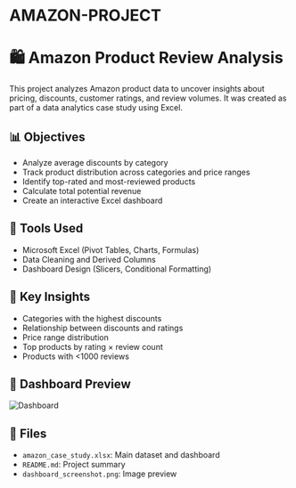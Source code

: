 # AMAZON-PROJECT
# 🛍️ Amazon Product Review Analysis

This project analyzes Amazon product data to uncover insights about pricing, discounts, customer ratings, and review volumes. It was created as part of a data analytics case study using Excel.

## 📊 Objectives

- Analyze average discounts by category
- Track product distribution across categories and price ranges
- Identify top-rated and most-reviewed products
- Calculate total potential revenue
- Create an interactive Excel dashboard

## 🧰 Tools Used

- Microsoft Excel (Pivot Tables, Charts, Formulas)
- Data Cleaning and Derived Columns
- Dashboard Design (Slicers, Conditional Formatting)

## 📎 Key Insights

- Categories with the highest discounts
- Relationship between discounts and ratings
- Price range distribution
- Top products by rating × review count
- Products with <1000 reviews

## 📸 Dashboard Preview

![Dashboard]()

## 📁 Files

- `amazon_case_study.xlsx`: Main dataset and dashboard
- `README.md`: Project summary
- `dashboard_screenshot.png`: Image preview
